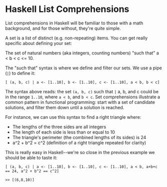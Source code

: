 # Haskell List Comprehensions

List comprehensions in Haskell will be familiar to those with a math background, and for those without, they're quite simple.

A set is a list of distinct (e.g. non-repeating) items. You can get really specific about defining your set:

The set of natural numbers (aka integers, counting numbers) "such that" a < b < c <= 10.

The "such that" syntax is where we define and filter our sets. We use a pipe (`|`) to define it:

```
[ (a, b, c) | a <- [1..10], b <- [1..10], c <- [1..10], a < b, b < c]
```

The syntax above reads: the set `(a, b, c)` such that `|` a, b, and c could be in the range `1..10`, where `a < b`, and `b < c`. Set comprehensions illustrate a common pattern in functional programming: start with a set of candidate solutions, and filter them down until a solution is reached.

For instance, we can use this syntax to find a right triangle where:

* The lengths of the three sides are all integers
* The length of each side is less than or equal to 10
* The triangle's perimeter (the combined lengths of its sides) is 24
* a^2 + b^2 = c^2 (definition of a right triangle repeated for clarity)

This is really easy in Haskell--we're so close in the previous example we should be able to taste it:

```
[ (a, b, c) | a <- [1..10], b <- [1..10], c <- [1..10], a < b, a+b+c == 24, a^2 + b^2 == c^2]

>> [(6,8,10)]
```

